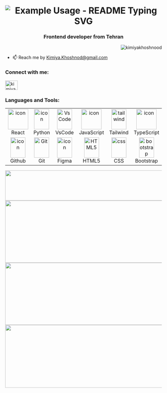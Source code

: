 <h1 align="center">
  <img src="https://readme-typing-svg.demolab.com/?lines=Hi+wellcome+To my Github!; I'm+a+Front+end+developer !; Cheak+my+Repository!&font=Fira%20Code&center=true&width=400&height=65&duration=4000&pause=1000" alt="Example Usage - README Typing SVG">
</h1>

<h3 align="center">Frontend developer from Tehran</h3>

<p align="right"> <img src="https://komarev.com/ghpvc/?username=kimiyakhoshnood&label=Profile%20views&color=0e75b6&style=flat" alt="kimiyakhoshnood" /> </p>

- 📫 Reach me by Kimiya.Khoshnod@gmail.com

<h3 align="left">Connect with me:</h3>
<p align="left">
<a href="https://linkedin.com/in/kimiyakhoshnood" target="blank"><img align="center" src="https://raw.githubusercontent.com/rahuldkjain/github-profile-readme-generator/master/src/images/icons/Social/linked-in-alt.svg" alt="kimiyakhoshnood" height="30" width="40" /></a>
</p>

<h3 align="left">Languages and Tools:</h3>

<table align="center">
  <tr>
    <td align="center" width="96">
        <img src="https://techstack-generator.vercel.app/react-icon.svg" alt="icon" width="65" height="65" />
      <br>React
    </td>
     <td align="center" width="96">
        <img src="https://skillicons.dev/icons?i=python" alt="icon" width="48" height="65" />
      <br>Python
    </td>
       <td align="center" width="96">
        <img src="https://skillicons.dev/icons?i=vscode" width="48" height="65" alt="VsCode" />
      <br>VsCode
    </td>    
    <td align="center" width="96">
        <img src="https://techstack-generator.vercel.app/js-icon.svg" alt="icon" width="65" height="65" />
      <br>JavaScript
    </td>
      <td align="center" width="96">
        <img src="https://skillicons.dev/icons?i=tailwind" width="48" height="65" alt="tailwind" />
      <br>Tailwind
    </td>
    <td align="center" width="96">
        <img src="https://techstack-generator.vercel.app/ts-icon.svg" alt="icon" width="65" height="65" />
      <br>TypeScript
    </td>
  </tr>
  <tr>
    <td align="center" width="96">
        <img src="https://skillicons.dev/icons?i=github" alt="icon" width="48" height="65" />
      <br>Github
    </td>
    <td align="center" width="96"> 
        <img src="https://skillicons.dev/icons?i=git" width="48" height="65" alt="Git" />
      <br>Git
    </td>
    <td align="center" width="96">
        <img src="https://skillicons.dev/icons?i=figma" alt="icon" width="48" height="65" />
      <br>Figma
    </td>
    <td align="center"  width="96">
        <img src="https://skillicons.dev/icons?i=html" width="48" height="65" alt="HTML5" />
      <br>HTML5
    </td>
    <td align="center" width="96">
        <img src="https://skillicons.dev/icons?i=css" width="48" height="65" alt="css" />
      <br>CSS
    </td>
    <td align="center"  width="96">
        <img src="https://skillicons.dev/icons?i=bootstrap" width="48" height="65" alt="bootstrap" />
      <br>Bootstrap
    </td>
  
  </tr>
</table>

<img align="center" height=97 width=1000 src="https://github-profile-trophy.vercel.app/?username=kimiyakhoshnood&theme=radical&no-frame=true&title=Stars,Followers,Commits&column=-1"/>

<a href="#" align="center" width=1000>
  <img height=200 width=1000 align="center" src="https://my-stats-43gk.vercel.app/api?username=kimiyakhoshnood&show_icons=true&theme=radical&hide=contribs,issues&show=discussions_answered&rank_icon=github&include_all_commits=true&card_width=150" />
</a>
<a href="#" align="center"width=1000>
  <img height=200 width=1000 align="center" src="https://my-stats-43gk.vercel.app/api/top-langs/?username=kimiyakhoshnood&hide=html,scss,css&langs_count=8&layout=compact&theme=radical&card_width=150" />
</a>

<img align="center" width=1000 height=202 src="https://github-readme-streak-stats-git-main-davids-projects-ad77adcc.vercel.app/?user=kimiyakhoshnood&theme=radical"/>


